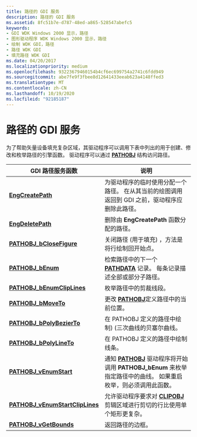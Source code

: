 ```yaml
---
title: 路径的 GDI 服务
description: 路径的 GDI 服务
ms.assetid: 8fc51b7e-d787-48ed-a865-528547abefc5
keywords:
- GDI WDK Windows 2000 显示，路径
- 图形驱动程序 WDK Windows 2000 显示，路径
- 绘制 WDK GDI，路径
- 路径 WDK GDI
- 填充路径 WDK GDI
ms.date: 04/20/2017
ms.localizationpriority: medium
ms.openlocfilehash: 93223679460154b4cf6ec699754a2741c6fdd949
ms.sourcegitcommit: abe7fe9f3fbee8d12641433eeab623a4148ffed3
ms.translationtype: MT
ms.contentlocale: zh-CN
ms.lasthandoff: 10/19/2020
ms.locfileid: "92185187"
---
```

# <a name="gdi-services-for-paths"></a>路径的 GDI 服务

为了帮助矢量设备填充复杂区域，其驱动程序可以调用下表中列出的用于创建、修改和枚举路径的引擎函数。 驱动程序可以通过 [**PATHOBJ**](/windows/win32/api/winddi/ns-winddi-pathobj) 结构访问路径。

| GDI 路径服务函数 | 说明 |
| ------------------------- | ----------- |
| [**EngCreatePath**](/windows/win32/api/winddi/nf-winddi-engcreatepath) | 为驱动程序的临时使用分配一个路径。 在从其当前的绘图调用返回到 GDI 之前，驱动程序应删除此路径。 |
| [**EngDeletePath**](/windows/win32/api/winddi/nf-winddi-engdeletepath) | 删除由 **EngCreatePath** 函数分配的路径。 |
| [**PATHOBJ_bCloseFigure**](/windows/win32/api/winddi/nf-winddi-pathobj_bclosefigure) | 关闭路径 (用于填充) ，方法是将行绘制回开始点。 |
| [**PATHOBJ_bEnum**](/windows/win32/api/winddi/nf-winddi-pathobj_benum) | 检索路径中的下一个 [**PATHDATA**](/windows/win32/api/winddi/ns-winddi-_pathdata) 记录。 每条记录描述全部或部分子路径。 |
| [**PATHOBJ_bEnumClipLines**](/windows/win32/api/winddi/nf-winddi-pathobj_benumcliplines) | 枚举路径中的剪裁线段。 |
| [**PATHOBJ_bMoveTo**](/windows/win32/api/winddi/nf-winddi-pathobj_bmoveto) | 更改 [**PATHOBJ**](/windows/win32/api/winddi/ns-winddi-_pathobj)定义路径中的当前位置。 |
| [**PATHOBJ_bPolyBezierTo**](/windows/win32/api/winddi/nf-winddi-pathobj_bpolybezierto) | 在 PATHOBJ 定义的路径中绘制)  (三次曲线的贝塞尔曲线。 |
| [**PATHOBJ_bPolyLineTo**](/windows/win32/api/winddi/nf-winddi-pathobj_bpolylineto) | 在 PATHOBJ 定义的路径中绘制线条。 |
| [**PATHOBJ_vEnumStart**](/windows/win32/api/winddi/nf-winddi-pathobj_venumstart) | 通知 [**PATHOBJ**](/windows/win32/api/winddi/ns-winddi-_pathobj) 驱动程序将开始调用 **PATHOBJ_bEnum** 来枚举指定路径中的曲线。 如果重启枚举，则必须调用此函数。 |
| [**PATHOBJ_vEnumStartClipLines**](/windows/win32/api/winddi/nf-winddi-pathobj_venumstartcliplines) | 允许驱动程序要求对 [**CLIPOBJ**](/windows/win32/api/winddi/ns-winddi-clipobj) 剪辑区域进行剪切的行比使用单个矩形更复杂。 |
| [**PATHOBJ_vGetBounds**](/windows/win32/api/winddi/nf-winddi-pathobj_vgetbounds) | 返回路径的边框。 |

